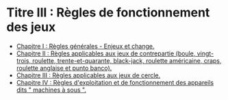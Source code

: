 # Titre III : Règles de fonctionnement des jeux

- [Chapitre I : Règles générales - Enjeux et change.](chapitre-i)
- [Chapitre II : Règles applicables aux jeux de contrepartie (boule,  vingt-trois, roulette, trente-et-quarante, black-jack, roulette américaine, craps, roulette anglaise et punto banco).](chapitre-ii)
- [Chapitre III : Règles applicables aux jeux de cercle.](chapitre-iii)
- [Chapitre IV : Règles d'exploitation et de fonctionnement des appareils dits " machines à sous ".](chapitre-iv)
